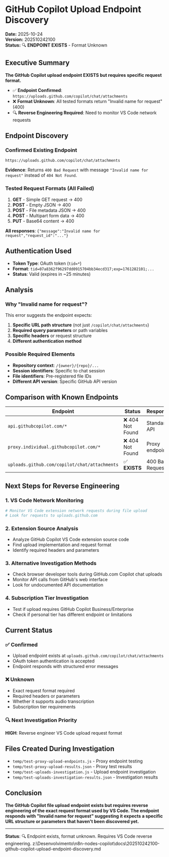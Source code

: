 # GitHub Copilot Upload Endpoint Discovery

**Date:** 2025-10-24  
**Version:** 202510242100  
**Status:** 🔍 **ENDPOINT EXISTS** - Format Unknown

## Executive Summary

**The GitHub Copilot upload endpoint EXISTS but requires specific request format.**

- ✅ **Endpoint Confirmed**: `https://uploads.github.com/copilot/chat/attachments`
- ❌ **Format Unknown**: All tested formats return "Invalid name for request" (400)
- 🔍 **Reverse Engineering Required**: Need to monitor VS Code network requests

## Endpoint Discovery

### Confirmed Existing Endpoint
```
https://uploads.github.com/copilot/chat/attachments
```

**Evidence**: Returns `400 Bad Request` with message `"Invalid name for request"` instead of `404 Not Found`.

### Tested Request Formats (All Failed)
1. **GET** - Simple GET request → 400
2. **POST** - Empty JSON → 400  
3. **POST** - File metadata JSON → 400
4. **POST** - Multipart form data → 400
5. **PUT** - Base64 content → 400

**All responses**: `{"message":"Invalid name for request","request_id":"..."}`

## Authentication Used
- **Token Type**: OAuth token (`tid=*`)
- **Format**: `tid=07a8362f96297dd0915704bb34ecd317;exp=1761282101;...`
- **Status**: Valid (expires in ~25 minutes)

## Analysis

### Why "Invalid name for request"?
This error suggests the endpoint expects:
1. **Specific URL path structure** (not just `/copilot/chat/attachments`)
2. **Required query parameters** or path variables
3. **Specific headers** or request structure
4. **Different authentication method**

### Possible Required Elements
- **Repository context**: `/{owner}/{repo}/...`
- **Session identifiers**: Specific to chat session
- **File identifiers**: Pre-registered file IDs
- **Different API version**: Specific GitHub API version

## Comparison with Known Endpoints

| Endpoint | Status | Response |
|----------|--------|----------|
| `api.githubcopilot.com/*` | ❌ 404 Not Found | Standard API |
| `proxy.individual.githubcopilot.com/*` | ❌ 404 Not Found | Proxy endpoints |
| `uploads.github.com/copilot/chat/attachments` | ✅ **EXISTS** | 400 Bad Request |

## Next Steps for Reverse Engineering

### 1. **VS Code Network Monitoring**
```bash
# Monitor VS Code extension network requests during file upload
# Look for requests to uploads.github.com
```

### 2. **Extension Source Analysis**
- Analyze GitHub Copilot VS Code extension source code
- Find upload implementation and request format
- Identify required headers and parameters

### 3. **Alternative Investigation Methods**
- Check browser developer tools during GitHub.com Copilot chat uploads
- Monitor API calls from GitHub's web interface
- Look for undocumented API documentation

### 4. **Subscription Tier Investigation**
- Test if upload requires GitHub Copilot Business/Enterprise
- Check if personal tier has different endpoint or limitations

## Current Status

### ✅ **Confirmed**
- Upload endpoint exists at `uploads.github.com/copilot/chat/attachments`
- OAuth token authentication is accepted
- Endpoint responds with structured error messages

### ❌ **Unknown**
- Exact request format required
- Required headers or parameters
- Whether it supports audio transcription
- Subscription tier requirements

### 🔍 **Next Investigation Priority**
**HIGH**: Reverse engineer VS Code upload request format

## Files Created During Investigation

- `temp/test-proxy-upload-endpoints.js` - Proxy endpoint testing
- `temp/test-proxy-upload-results.json` - Proxy test results
- `temp/test-uploads-investigation.js` - Upload endpoint investigation
- `temp/test-uploads-investigation-results.json` - Investigation results

## Conclusion

**The GitHub Copilot file upload endpoint exists but requires reverse engineering of the exact request format used by VS Code. The endpoint responds with "Invalid name for request" suggesting it expects a specific URL structure or parameters that haven't been discovered yet.**

---

**Status**: 🔍 Endpoint exists, format unknown. Requires VS Code reverse engineering.</content>
<parameter name="filePath">z:\Desenvolvimento\n8n-nodes-copilot\docs\202510242100-github-copilot-upload-endpoint-discovery.md